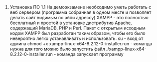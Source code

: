 1. Установка ПО
1.1 На демоэкзамене необходимо уметь работать с веб сервером (программа собранная в одном месте и позволяет делать сайт видимым по айпи адрессу)
XAMPP - это полностью бесплатный и простой в установке дистрибутив Apache, содержащий MariaDB, PHP и Perl. Пакет с открытым исходным кодом XAMPP был разработан таким образом, чтобы его было невероятно легко устанавливать и использовать.
su - вход от админа
chmod +x xampp-linux-x64-8.2.12-0-installer.run - команда нужна для того можно было запустить файл
./xampp-linux-x64-8.2.12-0-installer.run - команда запускает программу

